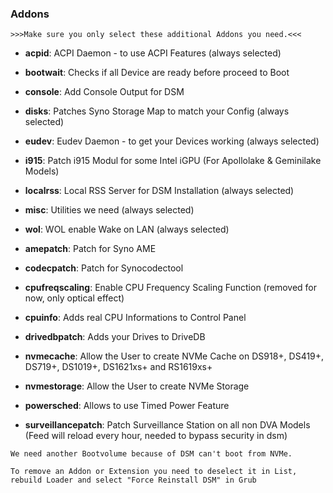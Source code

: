 ### Addons

`>>>Make sure you only select these additional Addons you need.<<<`

* **acpid**: ACPI Daemon - to use ACPI Features (always selected)
* **bootwait**: Checks if all Device are ready before proceed to Boot
* **console**: Add Console Output for DSM
* **disks**: Patches Syno Storage Map to match your Config (always selected)
* **eudev**: Eudev Daemon - to get your Devices working (always selected)
* **i915**: Patch i915 Modul for some Intel iGPU (For Apollolake & Geminilake Models)
* **localrss**: Local RSS Server for DSM Installation (always selected)
* **misc**: Utilities we need (always selected)
* **wol**: WOL enable Wake on LAN (always selected)

* **amepatch**: Patch for Syno AME
* **codecpatch**: Patch for Synocodectool
* **cpufreqscaling**: Enable CPU Frequency Scaling Function (removed for now, only optical effect)
* **cpuinfo**: Adds real CPU Informations to Control Panel
* **drivedbpatch**: Adds your Drives to DriveDB
* **nvmecache**: Allow the User to create NVMe Cache on DS918+, DS419+, DS719+, DS1019+, DS1621xs+ and RS1619xs+
* **nvmestorage**: Allow the User to create NVMe Storage
* **powersched**: Allows to use Timed Power Feature
* **surveillancepatch**: Patch Surveillance Station on all non DVA Models (Feed will reload every hour, needed to bypass security in dsm)

`We need another Bootvolume because of DSM can't boot from NVMe.`

`To remove an Addon or Extension you need to deselect it in List, rebuild Loader and select "Force Reinstall DSM" in Grub`